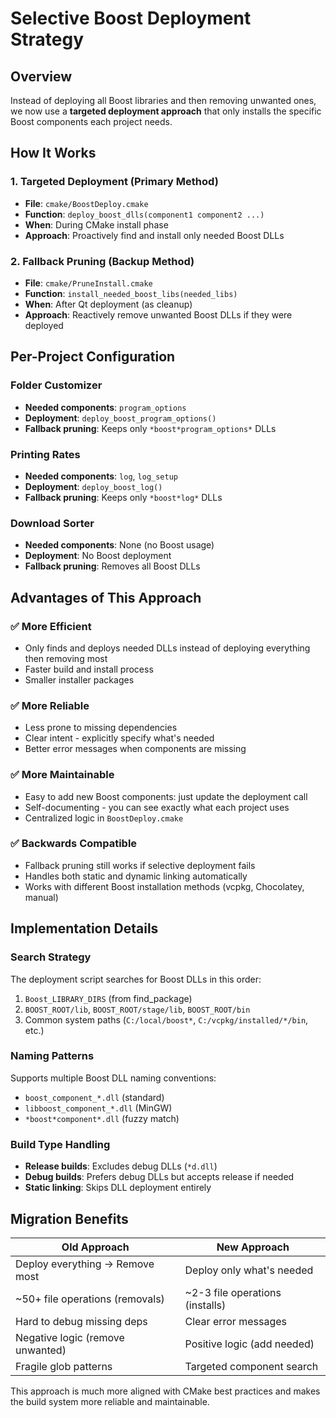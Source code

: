 # Selective Boost Deployment Strategy

## Overview

Instead of deploying all Boost libraries and then removing unwanted ones, we now use a **targeted deployment approach** that only installs the specific Boost components each project needs.

## How It Works

### 1. Targeted Deployment (Primary Method)

- **File**: `cmake/BoostDeploy.cmake`
- **Function**: `deploy_boost_dlls(component1 component2 ...)`
- **When**: During CMake install phase
- **Approach**: Proactively find and install only needed Boost DLLs

### 2. Fallback Pruning (Backup Method)

- **File**: `cmake/PruneInstall.cmake`
- **Function**: `install_needed_boost_libs(needed_libs)`
- **When**: After Qt deployment (as cleanup)
- **Approach**: Reactively remove unwanted Boost DLLs if they were deployed

## Per-Project Configuration

### Folder Customizer

- **Needed components**: `program_options`
- **Deployment**: `deploy_boost_program_options()`
- **Fallback pruning**: Keeps only `*boost*program_options*` DLLs

### Printing Rates

- **Needed components**: `log`, `log_setup`
- **Deployment**: `deploy_boost_log()`
- **Fallback pruning**: Keeps only `*boost*log*` DLLs

### Download Sorter

- **Needed components**: None (no Boost usage)
- **Deployment**: No Boost deployment
- **Fallback pruning**: Removes all Boost DLLs

## Advantages of This Approach

### ✅ **More Efficient**

- Only finds and deploys needed DLLs instead of deploying everything then removing most
- Faster build and install process
- Smaller installer packages

### ✅ **More Reliable**

- Less prone to missing dependencies
- Clear intent - explicitly specify what's needed
- Better error messages when components are missing

### ✅ **More Maintainable**

- Easy to add new Boost components: just update the deployment call
- Self-documenting - you can see exactly what each project uses
- Centralized logic in `BoostDeploy.cmake`

### ✅ **Backwards Compatible**

- Fallback pruning still works if selective deployment fails
- Handles both static and dynamic linking automatically
- Works with different Boost installation methods (vcpkg, Chocolatey, manual)

## Implementation Details

### Search Strategy

The deployment script searches for Boost DLLs in this order:

1. `Boost_LIBRARY_DIRS` (from find_package)
2. `BOOST_ROOT/lib`, `BOOST_ROOT/stage/lib`, `BOOST_ROOT/bin`
3. Common system paths (`C:/local/boost*`, `C:/vcpkg/installed/*/bin`, etc.)

### Naming Patterns

Supports multiple Boost DLL naming conventions:

- `boost_component_*.dll` (standard)
- `libboost_component_*.dll` (MinGW)
- `*boost*component*.dll` (fuzzy match)

### Build Type Handling

- **Release builds**: Excludes debug DLLs (`*d.dll`)
- **Debug builds**: Prefers debug DLLs but accepts release if needed
- **Static linking**: Skips DLL deployment entirely

## Migration Benefits

| Old Approach                     | New Approach                    |
| -------------------------------- | ------------------------------- |
| Deploy everything → Remove most  | Deploy only what's needed       |
| ~50+ file operations (removals)  | ~2-3 file operations (installs) |
| Hard to debug missing deps       | Clear error messages            |
| Negative logic (remove unwanted) | Positive logic (add needed)     |
| Fragile glob patterns            | Targeted component search       |

This approach is much more aligned with CMake best practices and makes the build system more reliable and maintainable.
